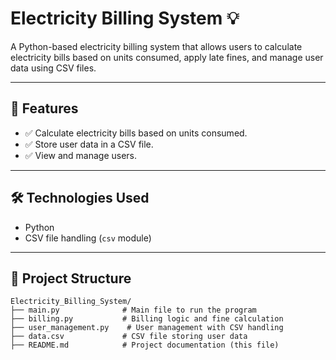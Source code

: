 # Electricity Billing System 💡

A Python-based electricity billing system that allows users to calculate electricity bills based on units consumed, apply late fines, and manage user data using CSV files.

---

## 📖 Features
- ✅ Calculate electricity bills based on units consumed.
- ✅ Store user data in a CSV file.
- ✅ View and manage users.

---

## 🛠️ **Technologies Used**
- Python
- CSV file handling (`csv` module)

---

## 📁 **Project Structure**
```plaintext
Electricity_Billing_System/
├── main.py              # Main file to run the program
├── billing.py           # Billing logic and fine calculation
├── user_management.py    # User management with CSV handling
├── data.csv             # CSV file storing user data
├── README.md            # Project documentation (this file)
